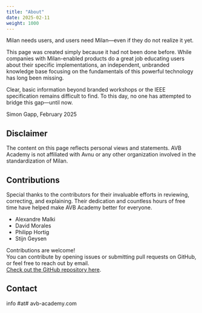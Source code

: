 ```yaml
---
title: "About"
date: 2025-02-11
weight: 1000
---
```


Milan needs users, and users need Milan—even if they do not realize it yet. 

This page was created simply because it had not been done before. While companies with Milan-enabled products do a great job educating users about their specific implementations, an independent, unbranded knowledge base focusing on the fundamentals of this powerful technology has long been missing.

Clear, basic information beyond branded workshops or the IEEE specification remains difficult to find. To this day, no one has attempted to bridge this gap—until now.

Simon Gapp, February 2025

## Disclaimer
The content on this page reflects personal views and statements. AVB Academy is not affiliated with Avnu or any other organization involved in the standardization of Milan.

## Contributions  
Special thanks to the contributors for their invaluable efforts in reviewing, correcting, and explaining. Their dedication and countless hours of free time have helped make AVB Academy better for everyone.  
- Alexandre Malki  
- David Morales
- Philipp Hortig
- Stijn Geysen

Contributions are welcome!  
You can contribute by opening issues or submitting pull requests on GitHub, or feel free to reach out by email.  
[Check out the GitHub repository here](https://github.com/avb-academy/avb_academy).

## Contact
info #at# avb-academy.com